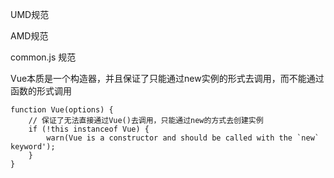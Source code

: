 UMD规范

AMD规范

common.js 规范


Vue本质是一个构造器，并且保证了只能通过new实例的形式去调用，而不能通过函数的形式调用
```
function Vue(options) {
	// 保证了无法直接通过Vue()去调用，只能通过new的方式去创建实例
	if (!this instanceof Vue) {
		warn(Vue is a constructor and should be called with the `new` keyword');
	}
}
```